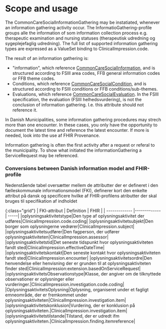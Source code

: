 # Scope and usage
The CommonCareSocialInformationGathering may be instatiated, whenever an information gathering activity occur. The InformatioGathering-profile groups alle the information of som information collection process e.g. therapeutic examination and nursing statuses (therapeutisk udredning og sygeplejefaglig udredning). The full list of supported information gathering types are expressed as a ValueSet binding to ClinicalImpression.code.

The result of an information gathering is:
* "information", which reference [CommonCareSocialInformation](StructureDefinition-KLCommonCareSocialInformation.html), and is structured according to FSIII area codes, FFB general information codes or FFB theme codes.
* Conditions, which reference [CommonCareSocialCondition](StructureDefinition-KLCommonCareSocialCondition.html), and is structured according to FSIII conditions or FFB conditions/sub-themes.
* Evaluations, which reference [CommonCareSocialEvaluation](StructureDefinition-KLCommonCareSocialEvaluation.html). In the FSIII specification, the evaluation (FSIII helhedsvurdering), is not the conclusion of information gathering. I.e. this attribute should not reference it.

In Danish Municipalities, some information gathering procedures may strech more than one encounter. In these cases, you only have the opportunity to document the latest time and reference the latest encounter. If more is needed, look into the use af FHIR Provenance.

Information gathering is often the first activity after a request or referal to the municipality. To show what initiated the informationGathering a ServiceRequest may be referenced.

### Conversions between Danish information model and FHIR-profile

Nedenstående tabel oversætter mellem de attributter der er defineret i den fælleskommunale informationsmodel (FKI), definerer kort den enkelte attribut på dansk og specificere hvilke af FHIR-profilens atributter der skal bruges til specifikation af indholdet

{:class="grid"}
|   FKI-attribut      | Definition        | FHIR  |
| ------------- |-------------| -----|
|oplysningsaktivitetstype|Den type af oplysningsaktivitet der udføres|ClinicalImpression.code.coding|
|oplysningsaktivitetsubjekt|Den borger som oplysningerne vedrører|ClinicalImpression.subject|
|oplysningsaktivitetsudfører|Den fagperson, der udfører oplysningsaktiviteten|ClinicalImpression.assessor|
|oplysningsaktivitetstid|Det seneste tidspunkt hvor oplysningsaktiviteten fandt sted|ClinicalImpression.effectiveDateTime|
|oplysningsaktivitetskontakt|Den seneste kontakt hvor oplysningsaktiviteten fandt sted|ClinicalImpression.encounter|
|oplysningsaktivitetsordre|Den henvendelse eller henvisning der er grunden til at oplysningsaktiviteten finder sted|ClinicalImpression:extension.basedOnServiceRequest|
|oplysningsaktivitetsObservationstype|Klasse, der angiver om de tilknyttede observationer er oplysninger eller vurderinger.|ClinicalImpression.investigation.code.coding|
|OplysningsaktivitetsOplysning|Oplysning, organiseret under et fagligt emneområde, der er fremkommet under oplysningsaktiviteten|ClinicalImpression.investigation.item|
|oplysningsaktivitetskonklusion|Vurdering, der er konklusion på oplysningsaktiviteten.|ClinicalImpression.investigation.item|
|oplysningsaktivitetstilstande|Tilstand, der er udredt ifm oplysningsaktiviteten.|ClinicalImpression.finding.itemreference|






















